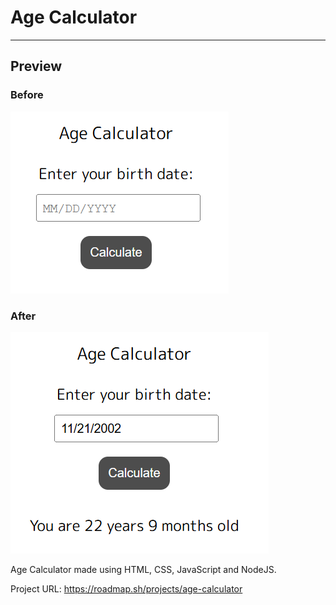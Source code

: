 # Age Calculator
---

## Preview

### Before

<img src="./before.png">

### After

<img src="./after.png">

Age Calculator made using HTML, CSS, JavaScript and NodeJS.

Project URL: https://roadmap.sh/projects/age-calculator